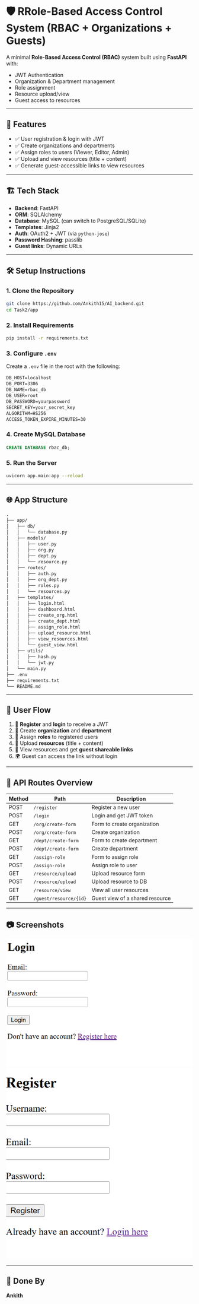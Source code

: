 
# 🛡️ RRole-Based Access Control System (RBAC + Organizations + Guests)


A minimal **Role-Based Access Control (RBAC)** system built using **FastAPI** with:
- JWT Authentication
- Organization & Department management
- Role assignment
- Resource upload/view
- Guest access to resources

---

## 🚀 Features

- ✅ User registration & login with JWT
- ✅ Create organizations and departments
- ✅ Assign roles to users (Viewer, Editor, Admin)
- ✅ Upload and view resources (title + content)
- ✅ Generate guest-accessible links to view resources

---

## 🏗️ Tech Stack

- **Backend**: FastAPI
- **ORM**: SQLAlchemy
- **Database**: MySQL (can switch to PostgreSQL/SQLite)
- **Templates**: Jinja2
- **Auth**: OAuth2 + JWT (via `python-jose`)
- **Password Hashing**: passlib
- **Guest links**: Dynamic URLs

---

## 🛠️ Setup Instructions

### 1. Clone the Repository
```bash
git clone https://github.com/Ankith15/AI_backend.git
cd Task2/app
````

### 2. Install Requirements

```bash
pip install -r requirements.txt
```

### 3. Configure `.env`

Create a `.env` file in the root with the following:

```
DB_HOST=localhost
DB_PORT=3306
DB_NAME=rbac_db
DB_USER=root
DB_PASSWORD=yourpassword
SECRET_KEY=your_secret_key
ALGORITHM=HS256
ACCESS_TOKEN_EXPIRE_MINUTES=30
```

### 4. Create MySQL Database

```sql
CREATE DATABASE rbac_db;
```

### 5. Run the Server

```bash
uvicorn app.main:app --reload
```

---

## 🌐 App Structure

```
.
├── app/
│   ├── db/
│   │   └── database.py
│   ├── models/
│   │   ├── user.py
│   │   ├── org.py
│   │   ├── dept.py
│   │   └── resource.py
│   ├── routes/
│   │   ├── auth.py
│   │   ├── org_dept.py
│   │   ├── roles.py
│   │   └── resources.py
│   ├── templates/
│   │   ├── login.html
│   │   ├── dashboard.html
│   │   ├── create_org.html
│   │   ├── create_dept.html
│   │   ├── assign_role.html
│   │   ├── upload_resource.html
│   │   ├── view_resources.html
│   │   └── guest_view.html
│   ├── utils/
│   │   ├── hash.py
│   │   └── jwt.py
│   └── main.py
├── .env
├── requirements.txt
└── README.md
```

---

## 🔑 User Flow

1. 🔐 **Register** and **login** to receive a JWT
2. 🏢 Create **organization** and **department**
3. 👥 Assign **roles** to registered users
4. 📄 Upload **resources** (title + content)
5. 🔗 View resources and get **guest shareable links**
6. 🌍 Guest can access the link without login

---

## 📮 API Routes Overview

| Method | Path                   | Description                     |
| ------ | ---------------------- | ------------------------------- |
| POST   | `/register`            | Register a new user             |
| POST   | `/login`               | Login and get JWT token         |
| GET    | `/org/create-form`     | Form to create organization     |
| POST   | `/org/create-form`     | Create organization             |
| GET    | `/dept/create-form`    | Form to create department       |
| POST   | `/dept/create-form`    | Create department               |
| GET    | `/assign-role`         | Form to assign role             |
| POST   | `/assign-role`         | Assign role to user             |
| GET    | `/resource/upload`     | Upload resource form            |
| POST   | `/resource/upload`     | Upload resource to DB           |
| GET    | `/resource/view`       | View all user resources         |
| GET    | `/guest/resource/{id}` | Guest view of a shared resource |

---

## 📷 Screenshots

![alt text](image.png)
![alt text](image-1.png)

---

## 🙌 Done By

**Ankith** 

```

